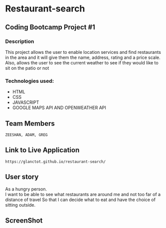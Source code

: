 # Restaurant-search
      
 ## Coding Bootcamp Project #1
  ### Description 
  
This project allows the user to enable location services and find restaurants in the area and it will give them the name, address, rating and a price scale.  Also, allows the user to see the current weather to see if they would like to sit on the patio or not

 ### Technologies used:
   * HTML
   * CSS
   * JAVASCRIPT
   * GOOGLE MAPS API AND OPENWEATHER API


 ## Team Members
    ZEESHAN, ADAM, GREG

 ## Link to Live Application
    https://glanctot.github.io/restaurant-search/

## User story
   As a hungry person.</br>
   I want to be able to see what restaurants are around me and not too far of a distance of travel
   So that I can decide what to eat and have the choice of sitting outside.

## ScreenShot


